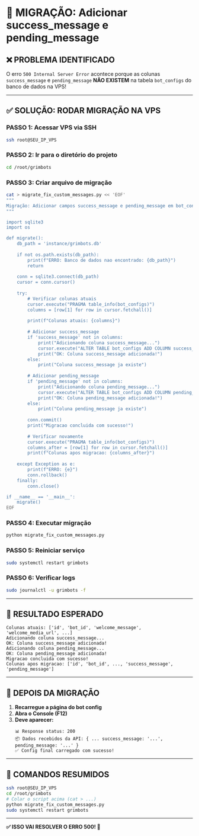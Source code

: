 # 🚀 MIGRAÇÃO: Adicionar success_message e pending_message

## ❌ **PROBLEMA IDENTIFICADO**

O erro `500 Internal Server Error` acontece porque as colunas `success_message` e `pending_message` **NÃO EXISTEM** na tabela `bot_configs` do banco de dados na VPS!

---

## ✅ **SOLUÇÃO: RODAR MIGRAÇÃO NA VPS**

### **PASSO 1: Acessar VPS via SSH**

```bash
ssh root@SEU_IP_VPS
```

### **PASSO 2: Ir para o diretório do projeto**

```bash
cd /root/grimbots
```

### **PASSO 3: Criar arquivo de migração**

```bash
cat > migrate_fix_custom_messages.py << 'EOF'
"""
Migração: Adicionar campos success_message e pending_message em bot_configs
"""

import sqlite3
import os

def migrate():
    db_path = 'instance/grimbots.db'
    
    if not os.path.exists(db_path):
        print(f"ERRO: Banco de dados nao encontrado: {db_path}")
        return
    
    conn = sqlite3.connect(db_path)
    cursor = conn.cursor()
    
    try:
        # Verificar colunas atuais
        cursor.execute("PRAGMA table_info(bot_configs)")
        columns = [row[1] for row in cursor.fetchall()]
        
        print(f"Colunas atuais: {columns}")
        
        # Adicionar success_message
        if 'success_message' not in columns:
            print("Adicionando coluna success_message...")
            cursor.execute("ALTER TABLE bot_configs ADD COLUMN success_message TEXT")
            print("OK: Coluna success_message adicionada!")
        else:
            print("Coluna success_message ja existe")
        
        # Adicionar pending_message
        if 'pending_message' not in columns:
            print("Adicionando coluna pending_message...")
            cursor.execute("ALTER TABLE bot_configs ADD COLUMN pending_message TEXT")
            print("OK: Coluna pending_message adicionada!")
        else:
            print("Coluna pending_message ja existe")
        
        conn.commit()
        print("Migracao concluida com sucesso!")
        
        # Verificar novamente
        cursor.execute("PRAGMA table_info(bot_configs)")
        columns_after = [row[1] for row in cursor.fetchall()]
        print(f"Colunas apos migracao: {columns_after}")
        
    except Exception as e:
        print(f"ERRO: {e}")
        conn.rollback()
    finally:
        conn.close()

if __name__ == '__main__':
    migrate()
EOF
```

### **PASSO 4: Executar migração**

```bash
python migrate_fix_custom_messages.py
```

### **PASSO 5: Reiniciar serviço**

```bash
sudo systemctl restart grimbots
```

### **PASSO 6: Verificar logs**

```bash
sudo journalctl -u grimbots -f
```

---

## 🧪 **RESULTADO ESPERADO**

```
Colunas atuais: ['id', 'bot_id', 'welcome_message', 'welcome_media_url', ...]
Adicionando coluna success_message...
OK: Coluna success_message adicionada!
Adicionando coluna pending_message...
OK: Coluna pending_message adicionada!
Migracao concluida com sucesso!
Colunas apos migracao: ['id', 'bot_id', ..., 'success_message', 'pending_message']
```

---

## 🎯 **DEPOIS DA MIGRAÇÃO**

1. **Recarregue a página do bot config**
2. **Abra o Console (F12)**
3. **Deve aparecer:**
   ```
   📊 Response status: 200
   📦 Dados recebidos da API: { ... success_message: '...', pending_message: '...' }
   ✅ Config final carregado com sucesso!
   ```

---

## 🚀 **COMANDOS RESUMIDOS**

```bash
ssh root@SEU_IP_VPS
cd /root/grimbots
# Colar o script acima (cat > ...)
python migrate_fix_custom_messages.py
sudo systemctl restart grimbots
```

---

**✅ ISSO VAI RESOLVER O ERRO 500! 🎯**

